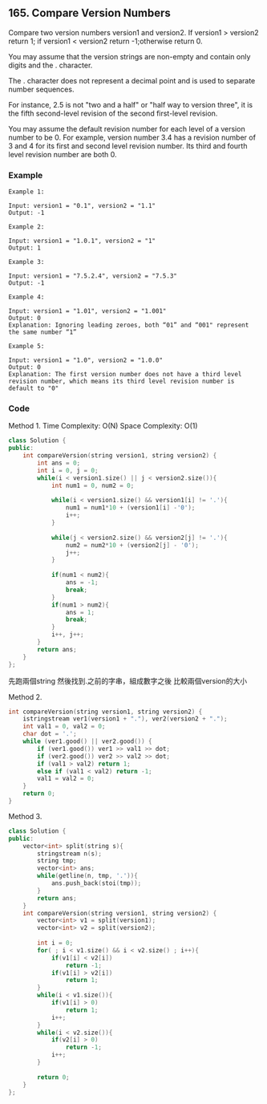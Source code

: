 ## 165. Compare Version Numbers

Compare two version numbers version1 and version2.
If version1 > version2 return 1; if version1 < version2 return -1;otherwise return 0.

You may assume that the version strings are non-empty and contain only digits and the . character.

The . character does not represent a decimal point and is used to separate number sequences.

For instance, 2.5 is not "two and a half" or "half way to version three", it is the fifth second-level revision of the second first-level revision.

You may assume the default revision number for each level of a version number to be 0. For example, version number 3.4 has a revision number of 3 and 4 for its first and second level revision number. Its third and fourth level revision number are both 0.



### Example
```
Example 1:

Input: version1 = "0.1", version2 = "1.1"
Output: -1

Example 2:

Input: version1 = "1.0.1", version2 = "1"
Output: 1

Example 3:

Input: version1 = "7.5.2.4", version2 = "7.5.3"
Output: -1

Example 4:

Input: version1 = "1.01", version2 = "1.001"
Output: 0
Explanation: Ignoring leading zeroes, both “01” and “001" represent the same number “1”

Example 5:

Input: version1 = "1.0", version2 = "1.0.0"
Output: 0
Explanation: The first version number does not have a third level revision number, which means its third level revision number is default to "0"
```

### Code

Method 1.
Time Complexity: O(N)
Space Complexity: O(1)

```c++
class Solution {
public:
    int compareVersion(string version1, string version2) {
        int ans = 0;
        int i = 0, j = 0;
        while(i < version1.size() || j < version2.size()){
            int num1 = 0, num2 = 0;
            
            while(i < version1.size() && version1[i] != '.'){
                num1 = num1*10 + (version1[i] -'0');
                i++;
            }
            
            while(j < version2.size() && version2[j] != '.'){
                num2 = num2*10 + (version2[j] - '0');
                j++;
            }
            
            if(num1 < num2){
                ans = -1;
                break;
            }
            if(num1 > num2){
                ans = 1;
                break;
            }
            i++, j++;
        }
        return ans;
    }
};
```
先跑兩個string 然後找到.之前的字串，組成數字之後 比較兩個version的大小



Method 2.
```c++
int compareVersion(string version1, string version2) {
    istringstream ver1(version1 + "."), ver2(version2 + ".");
    int val1 = 0, val2 = 0;
    char dot = '.';
    while (ver1.good() || ver2.good()) {
        if (ver1.good()) ver1 >> val1 >> dot;
        if (ver2.good()) ver2 >> val2 >> dot;
        if (val1 > val2) return 1;
        else if (val1 < val2) return -1;
        val1 = val2 = 0;
    }
    return 0;
}
```

Method 3.
```c++
class Solution {
public:
    vector<int> split(string s){
        stringstream n(s);
        string tmp;
        vector<int> ans;
        while(getline(n, tmp, '.')){
            ans.push_back(stoi(tmp));
        }
        return ans;
    }
    int compareVersion(string version1, string version2) {
        vector<int> v1 = split(version1);
        vector<int> v2 = split(version2);
        
        int i = 0;
        for( ; i < v1.size() && i < v2.size() ; i++){
            if(v1[i] < v2[i])
                return -1;
            if(v1[i] > v2[i])
                return 1;
        }
        while(i < v1.size()){
            if(v1[i] > 0)
                return 1;
            i++;
        }
        while(i < v2.size()){
            if(v2[i] > 0)
                return -1;
            i++;
        }
        
        return 0;
    }
};
```
